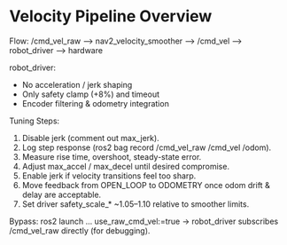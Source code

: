 # Velocity Pipeline Overview

Flow:
  /cmd_vel_raw  --> nav2_velocity_smoother --> /cmd_vel --> robot_driver --> hardware

robot_driver:
  - No acceleration / jerk shaping
  - Only safety clamp (+8%) and timeout
  - Encoder filtering & odometry integration

Tuning Steps:
1. Disable jerk (comment out max_jerk).
2. Log step response (ros2 bag record /cmd_vel_raw /cmd_vel /odom).
3. Measure rise time, overshoot, steady-state error.
4. Adjust max_accel / max_decel until desired compromise.
5. Enable jerk if velocity transitions feel too sharp.
6. Move feedback from OPEN_LOOP to ODOMETRY once odom drift & delay are acceptable.
7. Set driver safety_scale_* ~1.05–1.10 relative to smoother limits.

Bypass:
  ros2 launch ... use_raw_cmd_vel:=true
  -> robot_driver subscribes /cmd_vel_raw directly (for debugging).